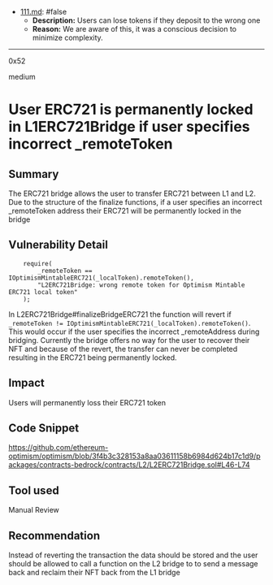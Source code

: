 
- [111.md](processed/false/111.md): #false
  - **Description:** Users can lose tokens if they deposit to the wrong one
  - **Reason:** We are aware of this, it was a conscious decision to minimize complexity.

---

0x52

medium

# User ERC721 is permanently locked in L1ERC721Bridge if user specifies incorrect _remoteToken

## Summary

The ERC721 bridge allows the user to transfer ERC721 between L1 and L2. Due to the structure of the finalize functions, if a user specifies an incorrect _remoteToken address their ERC721 will be permanently locked in the bridge

## Vulnerability Detail

        require(
            _remoteToken == IOptimismMintableERC721(_localToken).remoteToken(),
            "L2ERC721Bridge: wrong remote token for Optimism Mintable ERC721 local token"
        );

In L2ERC721Bridge#finalizeBridgeERC721 the function will revert if `_remoteToken != IOptimismMintableERC721(_localToken).remoteToken()`. This would occur if the user specifies the incorrect _remoteAddress during bridging. Currently the bridge offers no way for the user to recover their NFT and because of the revert, the transfer can never be completed resulting in the ERC721 being permanently locked.

## Impact

Users will permanently loss their ERC721 token 

## Code Snippet

https://github.com/ethereum-optimism/optimism/blob/3f4b3c328153a8aa03611158b6984d624b17c1d9/packages/contracts-bedrock/contracts/L2/L2ERC721Bridge.sol#L46-L74

## Tool used

Manual Review

## Recommendation

Instead of reverting the transaction the data should be stored and the user should be allowed to call a function on the L2 bridge to to send a message back and reclaim their NFT back from the L1 bridge